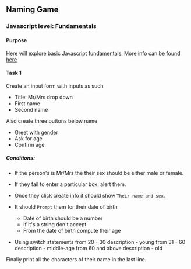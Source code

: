 ## Naming Game 
### Javascript level: Fundamentals

#### Purpose
Here will explore basic Javascript fundamentals. 
More info can be found [here](https://javascript.info/first-steps)


#### Task 1
Create an input form with inputs as such

- Title: Mr/Mrs drop down
- First name
- Second name

Also create three buttons below name
- Greet with gender
- Ask for age
- Confirm age

##### Conditions:
- If the person's is Mr/Mrs the their sex should be either male or female.
- If they fail to enter a particular box, alert them.
- Once they click create info it should show `Their name and sex`.
- It should `Prompt` them for their date of birth
   - Date of birth should be a number
   - If it's a string don't accept
   - From the date of birth compute their age
 
 - Using switch statements
    from 20 - 30 description - young
    from 31 - 60 description - middle-age
    from 60 and above description - old
    
Finally print all the characters of their name in the last line.

